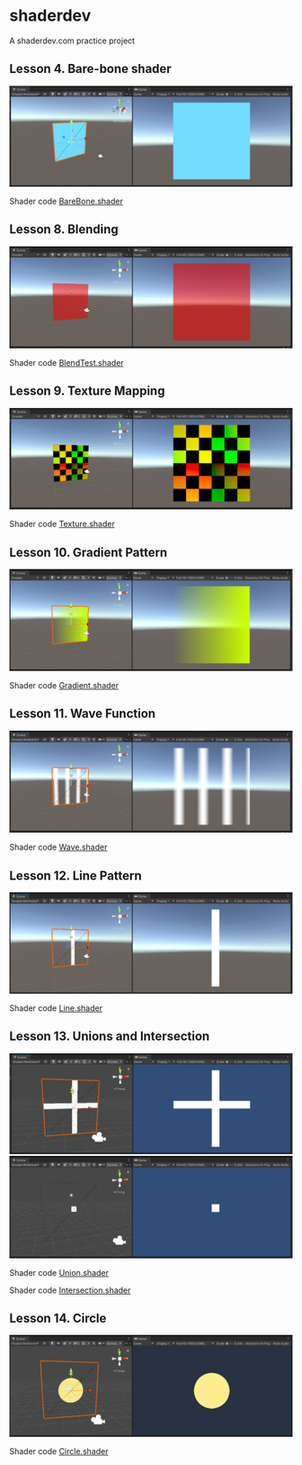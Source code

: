 # shaderdev
A shaderdev.com practice project 

## Lesson 4. Bare-bone shader

<img src="Screenshots/barebone.png"/>

Shader code [BareBone.shader](Assets/Shaders/BareBone/BareBone.shader)

## Lesson 8. Blending

<img src="Screenshots/blending.png"/>

Shader code [BlendTest.shader](Assets/Shaders/Blending/BlendTest.shader)

## Lesson 9. Texture Mapping

<img src="Screenshots/texture.png"/>

Shader code [Texture.shader](Assets/Shaders/Texture/Texture.shader)

## Lesson 10. Gradient Pattern

<img src="Screenshots/gradient.png"/>

Shader code [Gradient.shader](Assets/Shaders/Gradient/Gradient.shader)

## Lesson 11. Wave Function

<img src="Screenshots/wave.png"/>

Shader code [Wave.shader](Assets/Shaders/Wave/Wave.shader)

## Lesson 12. Line Pattern

<img src="Screenshots/line.png"/>

Shader code [Line.shader](Assets/Shaders/Line/Line.shader)

## Lesson 13. Unions and Intersection

<img src="Screenshots/union.png"/>

<img src="Screenshots/intersection.png"/>

Shader code [Union.shader](Assets/Shaders/Union/Union.shader)

Shader code [Intersection.shader](Assets/Shaders/Intersection/Intersection.shader)

## Lesson 14. Circle

<img src="Screenshots/circle.png"/>

Shader code [Circle.shader](Assets/Shaders/Circle/Circle.shader)